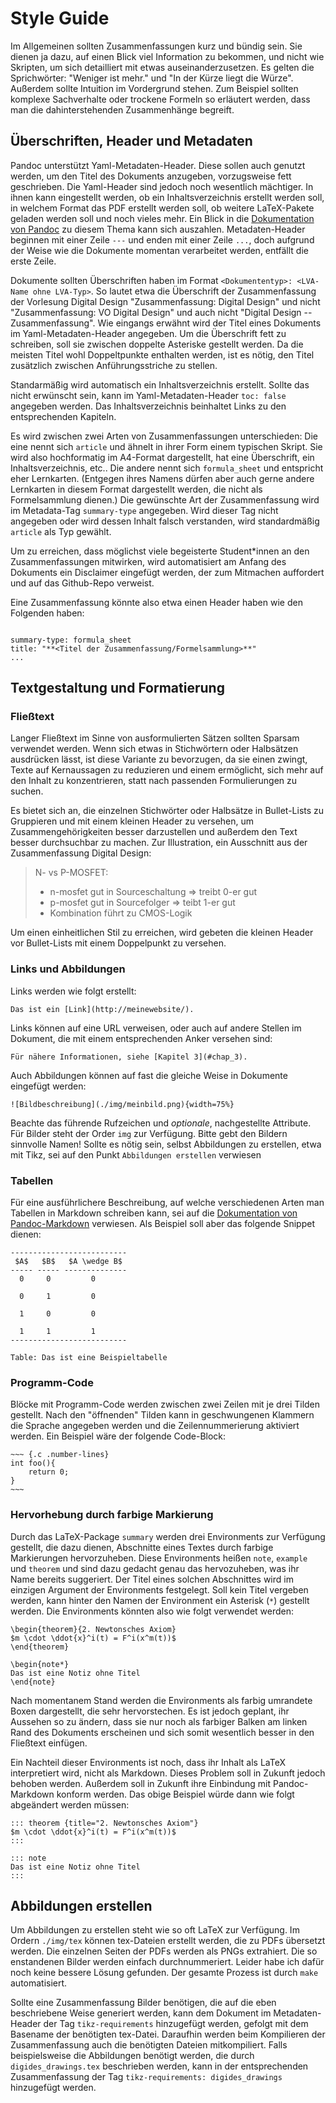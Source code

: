 # Style Guide

Im Allgemeinen sollten Zusammenfassungen kurz und bündig sein. Sie dienen ja dazu, auf einen Blick viel Information zu bekommen, und nicht wie Skripten, um sich detailliert mit etwas auseinanderzusetzen. Es gelten die Sprichwörter: "Weniger ist mehr." und "In der Kürze liegt die Würze". Außerdem sollte Intuition im Vordergrund stehen. Zum Beispiel sollten komplexe Sachverhalte oder trockene Formeln so erläutert werden, dass man die dahinterstehenden Zusammenhänge begreift. 

## Überschriften, Header und Metadaten

Pandoc unterstützt Yaml-Metadaten-Header. Diese sollen auch genutzt werden, um den Titel des Dokuments anzugeben, vorzugsweise fett geschrieben. Die Yaml-Header sind jedoch noch wesentlich mächtiger. In ihnen kann eingestellt werden, ob ein Inhaltsverzeichnis erstellt werden soll, in welchem Format das PDF erstellt werden soll, ob weitere LaTeX-Pakete geladen werden soll und noch vieles mehr. Ein Blick in die [Dokumentation von Pandoc](https://pandoc.org/MANUAL.html#pandocs-markdown) zu diesem Thema kann sich auszahlen. Metadaten-Header beginnen mit einer Zeile `---` und enden mit einer Zeile `...`, doch aufgrund der Weise wie die Dokumente momentan verarbeitet werden, entfällt die erste Zeile.

Dokumente sollten Überschriften haben im Format `<Dokumententyp>: <LVA-Name ohne LVA-Typ>`. So lautet etwa die Überschrift der Zusammenfassung der Vorlesung Digital Design "Zusammenfassung: Digital Design" und nicht "Zusammenfassung: VO Digital Design" und auch nicht "Digital Design -- Zusammenfassung". Wie eingangs erwähnt wird der Titel eines Dokuments im Yaml-Metadaten-Header angegeben. Um die Überschrift fett zu schreiben, soll sie zwischen doppelte Asteriske gestellt werden. Da die meisten Titel wohl Doppeltpunkte enthalten werden, ist es nötig, den Titel zusätzlich zwischen Anführungsstriche zu stellen.

Standarmäßig wird automatisch ein Inhaltsverzeichnis erstellt. Sollte das nicht erwünscht sein, kann im Yaml-Metadaten-Header `toc: false` angegeben werden. Das Inhaltsverzeichnis beinhaltet Links zu den entsprechenden Kapiteln.

Es wird zwischen zwei Arten von Zusammenfassungen unterschieden: Die eine nennt sich `article` und ähnelt in ihrer Form einem typischen Skript. Sie wird also hochformatig im A4-Format dargestellt, hat eine Überschrift, ein Inhaltsverzeichnis, etc.. Die andere nennt sich `formula_sheet` und entspricht eher Lernkarten. (Entgegen ihres Namens dürfen aber auch gerne andere Lernkarten in diesem Format dargestellt werden, die nicht als Formelsammlung dienen.) Die gewünschte Art der Zusammenfassung wird im Metadata-Tag `summary-type` angegeben. Wird dieser Tag nicht angegeben oder wird dessen Inhalt falsch verstanden, wird standardmäßig `article` als Typ gewählt.

Um zu erreichen, dass möglichst viele begeisterte Student*innen an den Zusammenfassungen mitwirken, wird automatisiert am Anfang des Dokuments ein Disclaimer eingefügt werden, der zum Mitmachen auffordert und auf das Github-Repo verweist.

Eine Zusammenfassung könnte also etwa einen Header haben wie den Folgenden haben:

~~~ 

summary-type: formula_sheet
title: "**<Titel der Zusammenfassung/Formelsammlung>**"
...

~~~


## Textgestaltung und Formatierung

### Fließtext

Langer Fließtext im Sinne von ausformulierten Sätzen sollten Sparsam verwendet werden. Wenn sich etwas in Stichwörtern oder Halbsätzen ausdrücken lässt, ist diese Variante zu bevorzugen, da sie einen zwingt, Texte auf Kernaussagen zu reduzieren und einem ermöglicht, sich mehr auf den Inhalt zu konzentrieren, statt nach passenden Formulierungen zu suchen.

Es bietet sich an, die einzelnen Stichwörter oder Halbsätze in Bullet-Lists zu Gruppieren und mit einem kleinen Header zu versehen, um Zusammengehörigkeiten besser darzustellen und außerdem den Text besser durchsuchbar zu machen. Zur Illustration, ein Ausschnitt aus der Zusammenfassung Digital Design:

> N- vs P-MOSFET:
>
> * n-mosfet gut in Sourceschaltung => treibt 0-er gut
> * p-mosfet gut in Sourcefolger => teibt 1-er gut
> * Kombination führt zu CMOS-Logik

Um einen einheitlichen Stil zu erreichen, wird gebeten die kleinen Header vor Bullet-Lists mit einem Doppelpunkt zu versehen.

### Links und Abbildungen

Links werden wie folgt erstellt:

~~~
Das ist ein [Link](http://meinewebsite/).
~~~

Links können auf eine URL verweisen, oder auch auf andere Stellen im Dokument, die mit einem entsprechenden Anker versehen sind:

~~~
Für nähere Informationen, siehe [Kapitel 3](#chap_3).
~~~

Auch Abbildungen können auf fast die gleiche Weise in Dokumente eingefügt werden:

~~~
![Bildbeschreibung](./img/meinbild.png){width=75%}
~~~

Beachte das führende Rufzeichen und *optionale*, nachgestellte Attribute. Für Bilder steht der Order `img` zur Verfügung. Bitte gebt den Bildern sinnvolle Namen! Sollte es nötig sein, selbst Abbildungen zu erstellen, etwa mit Tikz, sei auf den Punkt `Abbildungen erstellen` verwiesen

### Tabellen

Für eine ausführlichere Beschreibung, auf welche verschiedenen Arten man Tabellen in Markdown schreiben kann, sei auf die [Dokumentation von Pandoc-Markdown](https://pandoc.org/MANUAL.html#pandocs-markdown) verwiesen. Als Beispiel soll aber das folgende Snippet dienen:

~~~
--------------------------
 $A$   $B$   $A \wedge B$
----- ----- --------------
  0     0         0
  
  0     1         0
  
  1     0         0
  
  1     1         1
--------------------------

Table: Das ist eine Beispieltabelle
~~~

### Programm-Code

Blöcke mit Programm-Code werden zwischen zwei Zeilen mit je drei Tilden gestellt. Nach den "öffnenden" Tilden kann in geschwungenen Klammern die Sprache angegeben werden und die Zeilennummerierung aktiviert werden. Ein Beispiel wäre der folgende Code-Block:

```
~~~ {.c .number-lines}
int foo(){
	return 0;
}
~~~
```

### Hervorhebung durch farbige Markierung

Durch das LaTeX-Package `summary` werden drei Environments zur Verfügung gestellt, die dazu dienen, Abschnitte eines Textes durch farbige Markierungen hervorzuheben. Diese Environments heißen `note`, `example` und `theorem` und sind dazu gedacht genau das hervozuheben, was ihr Name bereits suggeriert. Der Titel eines solchen Abschnittes wird im einzigen Argument der Environments festgelegt. Soll kein Titel vergeben werden, kann hinter den Namen der Environment ein Asterisk (`*`) gestellt werden. Die Environments könnten also wie folgt verwendet werden:

~~~
\begin{theorem}{2. Newtonsches Axiom}
$m \cdot \ddot{x}^i(t) = F^i(x^m(t))$
\end{theorem}

\begin{note*}
Das ist eine Notiz ohne Titel
\end{note}
~~~

Nach momentanem Stand werden die Environments als farbig umrandete Boxen dargestellt, die sehr hervorstechen. Es ist jedoch geplant, ihr Aussehen so zu ändern, dass sie nur noch als farbiger Balken am linken Rand des Dokuments erscheinen und sich somit wesentlich besser in den Fließtext einfügen.

Ein Nachteil dieser Environments ist noch, dass ihr Inhalt als LaTeX interpretiert wird, nicht als Markdown. Dieses Problem soll in Zukunft jedoch behoben werden. Außerdem soll in Zukunft ihre Einbindung mit Pandoc-Markdown konform werden. Das obige Beispiel würde dann wie folgt abgeändert werden müssen:

~~~
::: theorem {title="2. Newtonsches Axiom"}
$m \cdot \ddot{x}^i(t) = F^i(x^m(t))$
:::

::: note
Das ist eine Notiz ohne Titel
:::
~~~

## Abbildungen erstellen

Um Abbildungen zu erstellen steht wie so oft LaTeX zur Verfügung. Im Ordern `./img/tex` können tex-Dateien erstellt werden, die zu PDFs übersetzt werden. Die einzelnen Seiten der PDFs werden als PNGs extrahiert. Die so enstandenen Bilder werden einfach durchnummeriert. Leider habe ich dafür noch keine bessere Lösung gefunden. Der gesamte Prozess ist durch `make` automatisiert. 

Sollte eine Zusammenfassung Bilder benötigen, die auf die eben beschriebene Weise generiert werden, kann dem Dokument im Metadaten-Header der Tag `tikz-requirements` hinzugefügt werden, gefolgt mit dem Basename der benötigten tex-Datei. Daraufhin werden beim Kompilieren der Zusammenfassung auch die benötigten Dateien mitkompiliert. Falls beispielsweise die Abbildungen benötigt werden, die durch `digides_drawings.tex` beschrieben werden, kann in der entsprechenden Zusammenfassung der Tag `tikz-requirements: digides_drawings` hinzugefügt werden.
